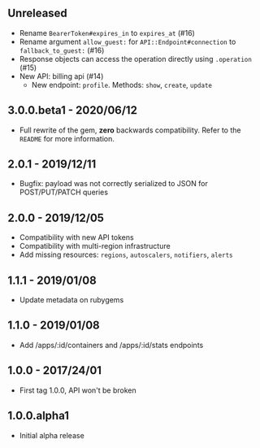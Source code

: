 ## Unreleased

* Rename `BearerToken#expires_in` to `expires_at` (#16)
* Rename argument `allow_guest:` for `API::Endpoint#connection` to `fallback_to_guest:` (#16)
* Response objects can access the operation directly using `.operation` (#15)
* New API: billing api (#14)
  * New endpoint: `profile`. Methods: `show`, `create`, `update`

## 3.0.0.beta1 - 2020/06/12

* Full rewrite of the gem, **zero** backwards compatibility. Refer to the `README` for more information.

## 2.0.1 - 2019/12/11

* Bugfix: payload was not correctly serialized to JSON for POST/PUT/PATCH queries

## 2.0.0 - 2019/12/05

* Compatibility with new API tokens
* Compatibility with multi-region infrastructure
* Add missing resources: `regions`, `autoscalers`, `notifiers`, `alerts`

## 1.1.1 - 2019/01/08

* Update metadata on rubygems

## 1.1.0 - 2019/01/08

* Add /apps/:id/containers and /apps/:id/stats endpoints

## 1.0.0 - 2017/24/01

* First tag 1.0.0, API won't be broken

## 1.0.0.alpha1

* Initial alpha release
